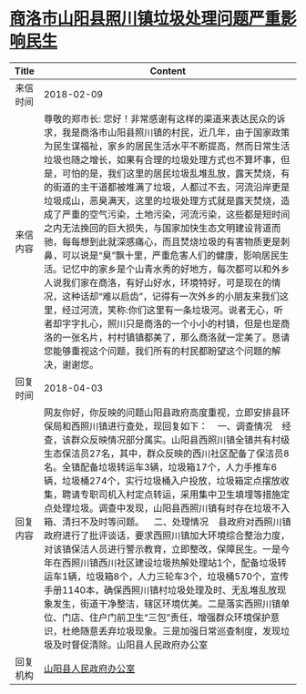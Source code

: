 # <a href="http://www.shangluo.gov.cn/zmhd/ldxxxx.jsp?urltype=leadermail.LeaderMailContentUrl&wbtreeid=1112&leadermailid=4552">商洛市山阳县照川镇垃圾处理问题严重影响民生</a>
|Title|Content|
|:---:|---|
|来信时间|2018-02-09|
|来信内容|尊敬的郑市长: 您好！非常感谢有这样的渠道来表达民众的诉求，我是商洛市山阳县照川镇的村民，近几年，由于国家政策为民生谋福祉，家乡的居民生活水平不断提高，然而日常生活垃圾也随之增长，如果有合理的垃圾处理方式也不算坏事，但是，可怕的是，我们这里的居民垃圾乱堆乱放，露天焚烧，有的街道的主干道都被堆满了垃圾，人都过不去，河流沿岸更是垃圾成山，恶臭满天，这里的垃圾处理方式就是露天焚烧，造成了严重的空气污染，土地污染，河流污染，这些都是短时间之内无法挽回的巨大损失，与国家加快生态文明建设背道而驰，每每想到此就深感痛心，而且焚烧垃圾的有害物质更是刺鼻，可以说是“臭”飘十里，严重危害人们的健康，影响居民生活。记忆中的家乡是个山青水秀的好地方，每次都可以和外乡人说我们家在商洛，有好山好水，环境特好，可是现在的情况，这种话却“难以启齿”，记得有一次外乡的小朋友来我们这里，经过河流，笑称:你们这里有一条垃圾河。说者无心，听者却字字扎心，照川只是商洛的一个小小的村镇，但是也是商洛的一张名片，村村镇镇都美了，那么商洛就一定美了。恳请您能够重视这个问题，我们所有的村民都盼望这个问题的解决，谢谢您。|
|回复时间|2018-04-03|
|回复内容|网友你好，你反映的问题山阳县政府高度重视，立即安排县环保局和西照川镇进行查处，现回复如下：    一、调查情况    经查，该群众反映情况部分属实。山阳县西照川镇全镇共有村级生态保洁员27名，其中，群众反映的西川社区配备了保洁员8名。全镇配备垃圾转运车3辆，垃圾箱17个，人力手推车6辆，垃圾桶274个，实行垃圾桶入户投放，垃圾箱定点摆放收集，聘请专职司机入村定点转运，采用集中卫生填埋等措施定点处理垃圾。调查中发现，山阳县西照川镇有时存在垃圾不入箱、清扫不及时等问题。    二、处理情况    县政府对西照川镇政府进行了批评谈话，要求西照川镇加大环境综合整治力度，对该镇保洁人员进行警示教育，立即整改，保障民生。一是今年在西照川镇西川社区建设垃圾热解处理站1个，配备垃圾转运车1辆，垃圾箱8个，人力三轮车3个，垃圾桶570个，宣传手册1140本，确保西照川镇村垃圾处理及时、无乱堆乱放现象发生，街道干净整洁，辖区环境优美。二是落实西照川镇单位、门店、住户门前卫生“三包”责任，增强群众环境保护意识，杜绝随意丢弃垃圾现象。三是加强日常巡查制度，发现垃圾及时督促清除。山阳县人民政府办公室|
|回复机构|<a href="../../categories/agencies/山阳县人民政府办公室.md">山阳县人民政府办公室</a>|